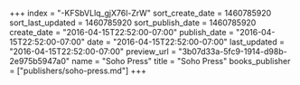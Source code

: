 +++
index = "-KFSbVLlq_gjX76l-ZrW"
sort_create_date = 1460785920
sort_last_updated = 1460785920
sort_publish_date = 1460785920
create_date = "2016-04-15T22:52:00-07:00"
publish_date = "2016-04-15T22:52:00-07:00"
date = "2016-04-15T22:52:00-07:00"
last_updated = "2016-04-15T22:52:00-07:00"
preview_url = "3b07d33a-5fc9-1914-d98b-2e975b5947a0"
name = "Soho Press"
title = "Soho Press"
books_publisher = ["publishers/soho-press.md"]
+++
